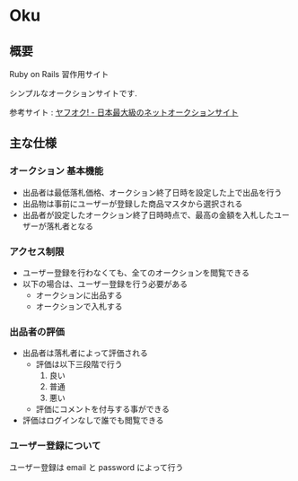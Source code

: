 # Oku

## 概要

Ruby on Rails 習作用サイト

シンプルなオークションサイトです.

参考サイト : [ヤフオク! - 日本最大級のネットオークションサイト](http://auctions.yahoo.co.jp/)

## 主な仕様

### オークション 基本機能

- 出品者は最低落札価格、オークション終了日時を設定した上で出品を行う
- 出品物は事前にユーザーが登録した商品マスタから選択される
- 出品者が設定したオークション終了日時時点で、最高の金額を入札したユーザーが落札者となる

### アクセス制限

- ユーザー登録を行わなくても、全てのオークションを閲覧できる
- 以下の場合は、ユーザー登録を行う必要がある
    - オークションに出品する
    - オークションで入札する

### 出品者の評価

- 出品者は落札者によって評価される
    - 評価は以下三段階で行う
        1. 良い
        2. 普通
        3. 悪い
    - 評価にコメントを付与する事ができる
- 評価はログインなしで誰でも閲覧できる

### ユーザー登録について

ユーザー登録は email と password によって行う

